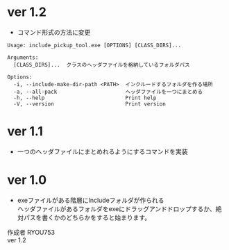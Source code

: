 # ver 1.2
+ コマンド形式の方法に変更  
```
Usage: include_pickup_tool.exe [OPTIONS] [CLASS_DIRS]...

Arguments:
  [CLASS_DIRS]...  クラスのヘッダファイルを格納しているフォルダパス  

Options:
  -i, --include-make-dir-path <PATH>  インクルードするフォルダを作る場所  
  -a, --all-pack                      ヘッダファイルを一つにまとめる  
  -h, --help                          Print help  
  -V, --version                       Print version  
```
# ver 1.1
+ 一つのヘッダファイルにまとめれるようにするコマンドを実装  
# ver 1.0
+ exeファイルがある階層にIncludeフォルダが作られる  
ヘッダファイルがあるフォルダをexeにドラッグアンドドロップするか、絶対パスを書くかのどちらかをすると始まります。  

作成者 RYOU753  
ver 1.2